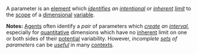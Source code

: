 A parameter is an [element](https://github.com/gcassel/Modular-Organization-Terminology/blob/master/terms/element.md) which *[identifies](https://github.com/gcassel/Modular-Organization-Terminology/blob/master/terms/identify.md) an [intentional](https://github.com/gcassel/Modular-Organization-Terminology/blob/master/terms/intention.md) or [inherent](https://github.com/gcassel/Modular-Organization-Terminology/blob/master/terms/inhere.md) [limit](https://github.com/gcassel/Modular-Organization-Terminology/blob/master/terms/limit.md)* to the [scope](https://github.com/gcassel/Modular-Organization-Terminology/blob/master/terms/scope.md) of a [dimensional](https://github.com/gcassel/Modular-Organization-Terminology/blob/master/terms/dimension.md) [variable](https://github.com/gcassel/Modular-Organization-Terminology/blob/master/terms/variable.md).

**Notes:**  [Agents](https://github.com/gcassel/Modular-Organization-Terminology/blob/master/terms/agent.md) often identify a *pair* of parameters which *[create](https://github.com/gcassel/Modular-Organization-Terminology/blob/master/terms/create.md) an [interval](https://github.com/gcassel/Modular-Organization-Terminology/blob/master/terms/interval.md)*, especially for [quantitative](https://github.com/gcassel/Modular-Organization-Terminology/blob/master/terms/quantity.md) dimensions which have no [inherent](https://github.com/gcassel/Modular-Organization-Terminology/blob/master/terms/inhere.md) limit on one or both sides of their [potential](https://github.com/gcassel/Modular-Organization-Terminology/blob/master/terms/potential.md) variability.  However, *incomplete [sets](https://github.com/gcassel/Modular-Organization-Terminology/blob/master/terms/set.md) of parameters* can be *[useful](https://github.com/gcassel/Modular-Organization-Terminology/blob/master/terms/use.md)* in many [contexts](https://github.com/gcassel/Modular-Organization-Terminology/blob/master/terms/context.md).
